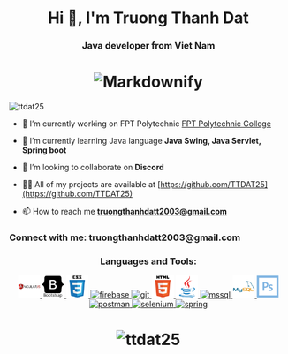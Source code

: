 <h1 align="center">Hi 👋, I'm Truong Thanh Dat</h1>
<h3 align="center">Java developer from Viet Nam</h3>
<h1 align="center">
<img  src="https://24.media.tumblr.com/245f521ebb6f18153490587f70492f4d/tumblr_mmm85kOfvj1s8f329o1_250.gif" alt="Markdownify" width="200">
</h1>
<p align="left"> <img src="https://komarev.com/ghpvc/?username=ttdat25&label=Profile%20views&color=0e75b6&style=flat" alt="ttdat25" /> </p>

- 🔭 I’m currently working on FPT Polytechnic [FPT Polytechnic College](https://caodang.fpt.edu.vn/)

- 🌱 I’m currently learning Java language **Java Swing, Java Servlet, Spring boot**

- 👯 I’m looking to collaborate on **Discord**

- 👨‍💻 All of my projects are available at [https://github.com/TTDAT25](https://github.com/TTDAT25)

- 📫 How to reach me **truongthanhdatt2003@gmail.com**

<h3 align="left">Connect with me: truongthanhdatt2003@gmail.com</h3>
<p align="left">
</p>

<h3 align="center">Languages and Tools:</h3>
<p align="center"> <a href="https://angular.io" target="_blank" rel="noreferrer"> <img src="https://raw.githubusercontent.com/devicons/devicon/master/icons/angularjs/angularjs-original-wordmark.svg" alt="angularjs" width="40" height="40"/> </a> <a href="https://getbootstrap.com" target="_blank" rel="noreferrer"> <img src="https://raw.githubusercontent.com/devicons/devicon/master/icons/bootstrap/bootstrap-plain-wordmark.svg" alt="bootstrap" width="40" height="40"/> </a> <a href="https://www.w3schools.com/css/" target="_blank" rel="noreferrer"> <img src="https://raw.githubusercontent.com/devicons/devicon/master/icons/css3/css3-original-wordmark.svg" alt="css3" width="40" height="40"/> </a> <a href="https://firebase.google.com/" target="_blank" rel="noreferrer"> <img src="https://www.vectorlogo.zone/logos/firebase/firebase-icon.svg" alt="firebase" width="40" height="40"/> </a> <a href="https://git-scm.com/" target="_blank" rel="noreferrer"> <img src="https://www.vectorlogo.zone/logos/git-scm/git-scm-icon.svg" alt="git" width="40" height="40"/> </a> <a href="https://www.w3.org/html/" target="_blank" rel="noreferrer"> <img src="https://raw.githubusercontent.com/devicons/devicon/master/icons/html5/html5-original-wordmark.svg" alt="html5" width="40" height="40"/> </a> <a href="https://www.java.com" target="_blank" rel="noreferrer"> <img src="https://raw.githubusercontent.com/devicons/devicon/master/icons/java/java-original.svg" alt="java" width="40" height="40"/> </a> <a href="https://www.microsoft.com/en-us/sql-server" target="_blank" rel="noreferrer"> <img src="https://www.svgrepo.com/show/303229/microsoft-sql-server-logo.svg" alt="mssql" width="40" height="40"/> </a> <a href="https://www.mysql.com/" target="_blank" rel="noreferrer"> <img src="https://raw.githubusercontent.com/devicons/devicon/master/icons/mysql/mysql-original-wordmark.svg" alt="mysql" width="40" height="40"/> </a> <a href="https://www.photoshop.com/en" target="_blank" rel="noreferrer"> <img src="https://raw.githubusercontent.com/devicons/devicon/master/icons/photoshop/photoshop-line.svg" alt="photoshop" width="40" height="40"/> </a> <a href="https://postman.com" target="_blank" rel="noreferrer"> <img src="https://www.vectorlogo.zone/logos/getpostman/getpostman-icon.svg" alt="postman" width="40" height="40"/> </a> <a href="https://www.selenium.dev" target="_blank" rel="noreferrer"> <img src="https://raw.githubusercontent.com/detain/svg-logos/780f25886640cef088af994181646db2f6b1a3f8/svg/selenium-logo.svg" alt="selenium" width="40" height="40"/> </a> <a href="https://spring.io/" target="_blank" rel="noreferrer"> <img src="https://www.vectorlogo.zone/logos/springio/springio-icon.svg" alt="spring" width="40" height="40"/> </a> </p>
<h1 align="center">
<p><img  src="https://github-readme-stats.vercel.app/api/top-langs?username=ttdat25&show_icons=true&locale=en&layout=compact" alt="ttdat25" /></p>
</h1>
